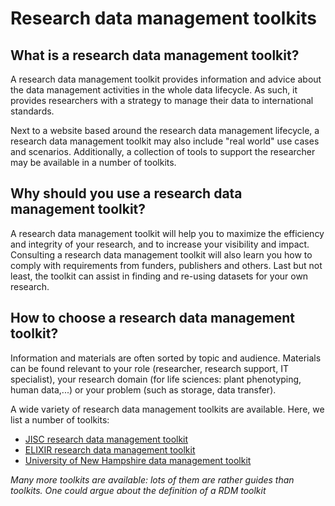 # Research data management toolkits

## What is a research data management toolkit?

A research data management toolkit provides information and advice about the data management activities in the whole data lifecycle. As such, it provides researchers with a strategy to manage their data to international standards.

Next to a website based around the research data management lifecycle, a research data management toolkit may also include "real world" use cases and scenarios. Additionally, a collection of tools to support the researcher may be available in a number of toolkits.


## Why should you use a research data management toolkit?

A research data management toolkit will help you to maximize the efficiency and integrity of your research, and to increase your visibility and impact. Consulting a research data management toolkit will also learn you how to comply with requirements from funders, publishers and others. Last but not least, the toolkit can assist in finding and re-using datasets for your own research.


## How to choose a research data management toolkit?

Information and materials are often sorted by topic and audience. Materials can be found relevant to your role (researcher, research support, IT specialist), your research domain (for life sciences: plant phenotyping, human data,...) or your problem (such as storage, data transfer).  


A wide variety of research data management toolkits are available. Here, we list a number of toolkits:

* [JISC research data management toolkit](https://www.jisc.ac.uk/guides/rdm-toolkit)
* [ELIXIR research data management toolkit](https://rdm.elixir-europe.org/index.html)
* [University of New Hampshire data management toolkit](https://libraryguides.unh.edu/datamanagement)

*Many more toolkits are available: lots of them are rather guides than toolkits. One could argue about the definition of a RDM toolkit*
